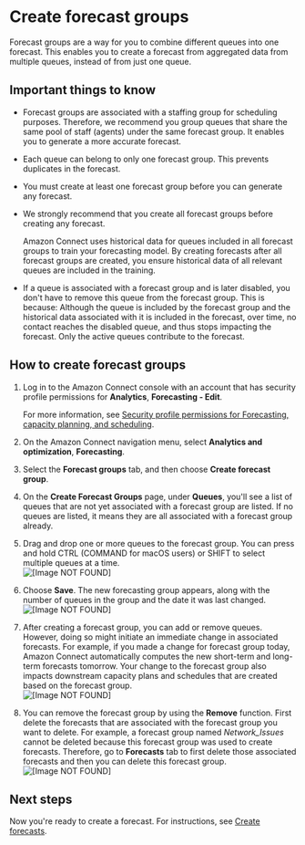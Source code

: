 # Create forecast groups<a name="create-forecast-groups"></a>

Forecast groups are a way for you to combine different queues into one forecast\. This enables you to create a forecast from aggregated data from multiple queues, instead of from just one queue\. 

## Important things to know<a name="important-things-create-forecast-groups"></a>
+ Forecast groups are associated with a staffing group for scheduling purposes\. Therefore, we recommend you group queues that share the same pool of staff \(agents\) under the same forecast group\. It enables you to generate a more accurate forecast\.
+ Each queue can belong to only one forecast group\. This prevents duplicates in the forecast\. 
+ You must create at least one forecast group before you can generate any forecast\. 
+ We strongly recommend that you create all forecast groups before creating any forecast\. 

  Amazon Connect uses historical data for queues included in all forecast groups to train your forecasting model\. By creating forecasts after all forecast groups are created, you ensure historical data of all relevant queues are included in the training\.
+ If a queue is associated with a forecast group and is later disabled, you don't have to remove this queue from the forecast group\. This is because: Although the queue is included by the forecast group and the historical data associated with it is included in the forecast, over time, no contact reaches the disabled queue, and thus stops impacting the forecast\. Only the active queues contribute to the forecast\.

## How to create forecast groups<a name="howto-create-forecast-groups"></a>

1. Log in to the Amazon Connect console with an account that has security profile permissions for **Analytics**, **Forecasting \- Edit**\. 

   For more information, see [Security profile permissions for Forecasting, capacity planning, and scheduling](required-optimization-permissions.md)\. 

1. On the Amazon Connect navigation menu, select **Analytics and optimization**, **Forecasting**\.

1. Select the **Forecast groups** tab, and then choose **Create forecast group**\.

1. On the **Create Forecast Groups** page, under **Queues**, you'll see a list of queues that are not yet associated with a forecast group are listed\. If no queues are listed, it means they are all associated with a forecast group already\.

1. Drag and drop one or more queues to the forecast group\. You can press and hold CTRL \(COMMAND for macOS users\) or SHIFT to select multiple queues at a time\.  
![\[Image NOT FOUND\]](http://docs.aws.amazon.com/connect/latest/adminguide/images/wfm-drag-drop-queues-to-forecast-group.png)

1. Choose **Save**\. The new forecasting group appears, along with the number of queues in the group and the date it was last changed\.  
![\[Image NOT FOUND\]](http://docs.aws.amazon.com/connect/latest/adminguide/images/wfm-forecasting-group.png)

1. After creating a forecast group, you can add or remove queues\. However, doing so might initiate an immediate change in associated forecasts\. For example, if you made a change for forecast group today, Amazon Connect automatically computes the new short\-term and long\-term forecasts tomorrow\. Your change to the forecast group also impacts downstream capacity plans and schedules that are created based on the forecast group\.  
![\[Image NOT FOUND\]](http://docs.aws.amazon.com/connect/latest/adminguide/images/wfm-forcasting-create-forecast-group.png)

1. You can remove the forecast group by using the **Remove** function\. First delete the forecasts that are associated with the forecast group you want to delete\. For example, a forecast group named *Network\_Issues* cannot be deleted because this forecast group was used to create forecasts\. Therefore, go to **Forecasts** tab to first delete those associated forecasts and then you can delete this forecast group\.  
![\[Image NOT FOUND\]](http://docs.aws.amazon.com/connect/latest/adminguide/images/wfm-forecasting-delete-forecast-group.png)

## Next steps<a name="nextsteps-create-forecast-groups"></a>

Now you're ready to create a forecast\. For instructions, see [Create forecasts](create-forecasts.md)\.